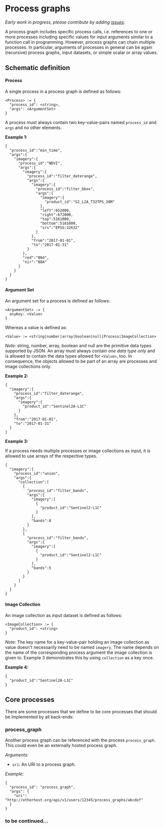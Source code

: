 # Process graphs

_Early work in progress, please contribute by adding [issues](https://github.com/Open-EO/openeo-api-poc/issues)._

A process graph includes specific process calls, i.e. references to one or more processes including specific values for input arguments similar to a function call in programming. However, process graphs can chain multiple processes. In particular, arguments of processes in general can be again (recursive) process graphs, input datasets, or simple scalar or array values.

## Schematic definition

#### Process

A single process in a process graph is defined as follows:

```
<Process> := {
  "process_id": <string>,
  "args": <ArgumentSet>
}
```
A process must always contain two key-value-pairs named `process_id` and `args` and no other elements.

**Example 1:**

```
{
  "process_id":"min_time",
  "args":{
    "imagery":{
      "process_id":"NDVI",
      "args":{
        "imagery":{
          "process_id":"filter_daterange",
          "args":{
            "imagery":{
              "process_id":"filter_bbox",
              "args":{
                "imagery":{
                  "product_id":"S2_L2A_T32TPS_20M"
                },
                "left":652000,
                "right":672000,
                "top":5161000,
                "bottom":5181000,
                "srs":"EPSG:32632"
              }
            },
            "from":"2017-01-01",
            "to":"2017-01-31"
          }
        },
        "red":"B04",
        "nir":"B8A"
      }
    }
  }
}
```

#### Argument Set

An argument set for a process is defined as follows:

```
<ArgumentSet> := {
  anyKey: <Value>
}
```

Whereas a value is defined as:
```
<Value> := <string|number|array|boolean|null|Process|ImageCollection>
```

*Note:* string, number, array, boolean and null are the primitive data types supported by JSON. An array must always contain *one data type only* and is allowed to contain the data types allowed for `<Value>`, too. In consequence, the objects allowed to be part of an array are processes and image collections only.

**Example 2:**
```
{
  "imagery":{
    "process_id":"filter_daterange",
    "args":{
      "imagery":{
        "product_id":"Sentinel2A-L1C"
      }
    },
    "from":"2017-01-01",
    "to":"2017-01-31"
  }
}
```
**Example 3:**

If a process needs multiple processes or image collections as input, it is allowed to use arrays of the respective types.

```
{
  "imagery":{
    "process_id":"union",
    "args":{
      "collection":[
        {
          "process_id":"filter_bands",
          "args":{
            "imagery":[
              {
                "product_id":"Sentinel2-L1C"
              }
            ],
            "bands":8
          }
        },
        {
          "process_id":"filter_bands",
          "args":{
            "imagery":[
              {
                "product_id":"Sentinel2-L1C"
              }
            ],
            "bands":5
          }
        }
      ]
    }
  }
}
```

#### Image Collection

An image collection as input dataset is defined as follows:

```
<ImageCollection> := {
  "product_id": <string>
}
```
*Note:* The key name for a key-value-pair holding an image collection as value doesn't necessarily need to be named `imagery`. The name depends on the name of the corresponding process argument the image collection is given to. Example 3 demonstrates this by using `collection` as a key once.

**Example 4:**

```
{
  "product_id":"Sentinel2A-L1C"
}
```

## Core processes

There are some processes that we define to be core processes that should be implemented by all back-ends:

### process_graph

Another process graph can be referenced with the process `process_graph`. This could even be an externally hosted process graph.

*Arguments:*

* `uri`: An URI to a process graph.

_Example:_

```
{
  "process_id": "process_graph",
  "args": {
    "uri": "http://otherhost.org/api/v1/users/12345/process_graphs/abcdef"
  }
}
```
### to be continued...